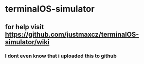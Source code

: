 # terminalOS-simulator
## for help visit https://github.com/justmaxcz/terminalOS-simulator/wiki

### I dont even know that i uploaded this to github
